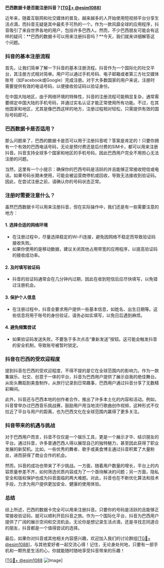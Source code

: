 **巴西数据卡是否能注册抖音？[[TG💪+ @esim1088](https://t.me/s/esim1088)]**

近年来，随着互联网和社交媒体的普及，越来越多的人开始使用短视频平台分享生活点滴，而抖音无疑是其中最炙手可热的一个。作为一款风靡全球的应用程序，抖音吸引了来自世界各地的用户，包括许多巴西人。然而，不少巴西朋友可能会有这样的疑问：**巴西的数据卡可以用来注册抖音吗？**今天，我们就来详细解答这个问题。

### 抖音的基本注册流程

首先，让我们简单了解一下抖音的基本注册流程。抖音作为一个国际化的社交平台，其注册方式相对简单。用户可以通过手机号码、电子邮箱或者第三方社交媒体账号（如Facebook或Google）完成注册。对于大多数国家的用户来说，注册时需要提供有效的电话号码，以便接收验证码以验证身份。

在中国大陆地区，由于网络环境的特殊性，抖音的注册流程可能稍显复杂，通常需要绑定中国大陆的手机号码，并通过实名认证才能正常使用所有功能。不过，在其他国家和地区，尤其是像巴西这样的地方，注册过程相对轻松，只需提供有效的国际号码即可。

### 巴西数据卡是否适用？

那么问题来了，巴西的数据卡是否可以用于注册抖音呢？答案是肯定的！只要你拥有一个有效的巴西电话号码，无论是预付费还是后付费的SIM卡，都可以用来注册抖音。抖音支持全球多个国家和地区的手机号码，因此巴西用户完全不用担心无法注册的问题。

当然，这里有一个小提示：确保你的巴西号码是活跃的并且能够正常接收短信或电话。如果号码长期未使用，可能会被运营商停机或回收，导致无法接收到验证码。因此，在尝试注册之前，请确认你的号码状态正常。

### 注册时需要注意什么？

虽然巴西数据卡可以用来注册抖音，但在实际操作中，我们还是有一些需要注意的地方：

#### 1. **选择合适的网络环境**
   - 在注册过程中，尽量选择稳定的Wi-Fi连接，避免因网络不稳定而导致验证码接收失败。
   - 如果你使用的是移动数据，建议关闭其他占用带宽的应用程序，以提高验证码的接收成功率。

#### 2. **及时填写验证码**
   - 抖音的验证码通常会在几分钟内过期，因此在收到短信后应尽快填写，以免错过注册机会。

#### 3. **保护个人信息**
   - 在注册过程中，抖音会要求用户提供一些基本信息，如姓名、出生日期等。这些信息将用于账号的身份验证，请务必如实填写，以免日后遇到麻烦。

#### 4. **避免频繁尝试**
   - 如果验证码发送失败，不要急于多次点击“重新发送”按钮。这可能会触发抖音的安全机制，导致账号被暂时锁定。

### 抖音在巴西的受欢迎程度

提到抖音在巴西的受欢迎程度，不得不提的是它在全球范围内的影响力。作为一款集娱乐、社交、创意于一体的平台，抖音为巴西用户提供了展示自我的绝佳舞台。从街头舞蹈到美食制作，从旅行记录到日常趣事，巴西用户通过抖音分享了无数精彩瞬间。

此外，抖音还与巴西本地的创作者合作，推出了许多本土化的内容和活动。例如，抖音曾举办过巴西音乐挑战赛，鼓励用户用当地流行歌曲创作视频，这种形式不仅拉近了平台与用户的距离，也为巴西文化在全球范围内赢得了更多关注。

### 抖音带来的机遇与挑战

对于巴西用户而言，抖音不仅仅是一个娱乐工具，更是一个展示才华、结识朋友的平台。通过抖音，许多普通巴西人得以展现自己的独特魅力，甚至因此获得了职业发展的新契机。比如，一些优秀的舞者、歌手或美食博主通过抖音积累了大量粉丝，进而获得了商业合作的机会。

然而，抖音的成功也带来了不少挑战。一方面，随着用户数量的增长，平台上的内容质量参差不齐，如何筛选优质内容成为了一个亟待解决的问题；另一方面，隐私安全和版权保护也成为抖音面临的两大难题。对此，抖音也在不断优化算法和技术手段，力求为用户提供更加安全、健康的使用体验。

### 总结

综上所述，巴西的数据卡完全可以用来注册抖音。只要你的号码是活跃的且能够正常接收验证码，就可以顺利开启抖音之旅。作为一个国际化平台，抖音为巴西用户提供了广阔的展示空间和交流机会。无论你是想记录生活点滴，还是寻找志同道合的朋友，抖音都是一个值得尝试的选择。

最后，如果你对抖音或其他相关内容感兴趣，欢迎加入我们的讨论群组[[TG💪+ @esim1088](https://t.me/s/esim1088)]，与其他爱好者一起交流心得！记住，无论身处何地，只要有一部手机和一颗热爱生活的心，你就能随时随地享受抖音带来的乐趣！

[[TG💪+ @esim1088](https://t.me/s/esim1088) ![Image](https://i.postimg.cc/4NQfJmqS/Snipaste-2025-05-13-00-14-12.png)]